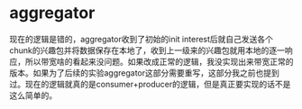 # aggregator
现在的逻辑是错的，aggregator收到了初始的init interest后就自己发送各个chunk的兴趣包并将数据保存在本地了，收到上一级来的兴趣包就用本地的逐一响应，所以带宽啥的看起来没问题。如果改成正常的逻辑，我没实现出来带宽正常的版本。如果为了后续的实验aggregator这部分需要重写，这部分我之前也提到过。现在的逻辑就真的是consumer+producer的逻辑，但是真正要实现的话不是这么简单的。

